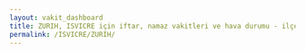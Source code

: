 ```yaml
---
layout: vakit_dashboard
title: ZURIH, ISVICRE için iftar, namaz vakitleri ve hava durumu - ilçe/eyalet seç
permalink: /ISVICRE/ZURIH/
---
```


<script type="text/javascript">
  var GLOBAL_COUNTRY = 'ISVICRE';
  var GLOBAL_CITY = 'ZURIH';
  var GLOBAL_STATE = '';
  var lat = 72;
  var lon = 21;
</script>

